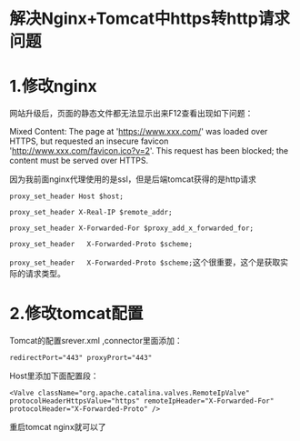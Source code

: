 # 解决Nginx+Tomcat中https转http请求问题

# 1.修改nginx

网站升级后，页面的静态文件都无法显示出来F12查看出现如下问题：

Mixed Content: The page at 'https://www.xxx.com/' was loaded over HTTPS, but requested an insecure favicon 'http://www.xxx.com/favicon.ico?v=2'. This request has been blocked; the content must be served over HTTPS.

因为我前面nginx代理使用的是ssl，但是后端tomcat获得的是http请求

``proxy_set_header Host $host; ``

``proxy_set_header X-Real-IP $remote_addr; ``

``proxy_set_header X-Forwarded-For $proxy_add_x_forwarded_for; ``

``proxy_set_header   X-Forwarded-Proto $scheme;``

``proxy_set_header   X-Forwarded-Proto $scheme;``这个很重要，这个是获取实际的请求类型。

# 2.修改tomcat配置

Tomcat的配置srever.xml ,connector里面添加：

```
redirectPort="443" proxyPrort="443"
```

Host里添加下面配置段：

```
<Valve className="org.apache.catalina.valves.RemoteIpValve" protocolHeaderHttpsValue="https" remoteIpHeader="X-Forwarded-For" protocolHeader="X-Forwarded-Proto" />
```

重启tomcat nginx就可以了

